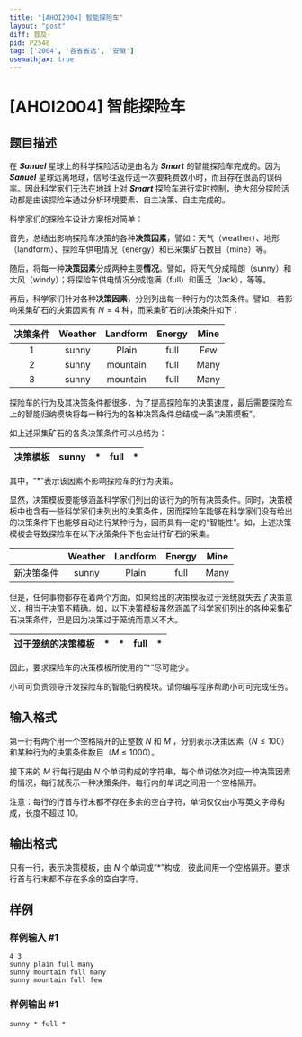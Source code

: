 ```yaml
---
title: "[AHOI2004] 智能探险车"
layout: "post"
diff: 普及-
pid: P2548
tag: ['2004', '各省省选', '安徽']
usemathjax: true
---
```


# [AHOI2004] 智能探险车
## 题目描述

在 ***Sanuel*** 星球上的科学探险活动是由名为 ***Smart*** 的智能探险车完成的。因为 ***Sanuel*** 星球远离地球，信号往返传送一次要耗费数小时，而且存在很高的误码率。因此科学家们无法在地球上对 ***Smart*** 探险车进行实时控制，绝大部分探险活动都是由该探险车通过分析环境要素、自主决策、自主完成的。

科学家们的探险车设计方案相对简单：

首先，总结出影响探险车决策的各种**决策因素**，譬如：天气（weather）、地形（landform）、探险车供电情况（energy）和已采集矿石数目（mine）等。

随后，将每一种**决策因素**分成两种主要**情况**。譬如，将天气分成晴朗（sunny）和大风（windy）；将探险车供电情况分成饱满（full）和匮乏（lack），等等。

再后，科学家们针对各种**决策因素**，分别列出每一种行为的决策条件。譬如，若影响采集矿石的决策因素有 $N=4$ 种，而采集矿石的决策条件如下：

| 决策条件 | Weather | Landform | Energy | Mine |
| :------: | :-----: | :------: | :----: | :--: |
|    1     |  sunny  |  Plain   |  full  | Few  |
|    2     |  sunny  | mountain |  full  | Many |
|    3     |  sunny  | mountain |  full  | Many |

探险车的行为及其决策条件都很多，为了提高探险车的决策速度，最后需要探险车上的智能归纳模块将每一种行为的各种决策条件总结成一条“决策模板”。

如上述采集矿石的各条决策条件可以总结为：

| 决策模板 | sunny |  *   | full |  *   |
| :------: | :---: | :--: | :--: | :--: |

其中，“*”表示该因素不影响探险车的行为决策。

显然，决策模板要能够涵盖科学家们列出的该行为的所有决策条件。同时，决策模板中也含有一些科学家们未列出的决策条件，因而探险车能够在科学家们没有给出的决策条件下也能够自动进行某种行为，因而具有一定的“智能性”。如，上述决策模板会导致探险车在以下决策条件下也会进行矿石的采集。

|            | Weather | Landform | Energy | Mine |
| :--------: | :-----: | :------: | :----: | :--: |
| 新决策条件 |  sunny  |  Plain   |  full  | Many |

但是，任何事物都存在着两个方面。如果给出的决策模板过于笼统就失去了决策意义，相当于决策不精确。如，以下决策模板虽然涵盖了科学家们列出的各种采集矿石决策条件，但是因为决策过于笼统而意义不大。

| 过于笼统的决策模板 |  *   |  *   | full |  *   |
| :----------------: | :--: | :--: | :--: | :--: |

因此，要求探险车的决策模板所使用的”*“尽可能少。

小可可负责领导开发探险车的智能归纳模块。请你编写程序帮助小可可完成任务。
## 输入格式

第一行有两个用一个空格隔开的正整数 $N$ 和 $M$ ，分别表示决策因素（$N \leq 100$）和某种行为的决策条件数目（$M \leq 1000$）。

接下来的 $M$ 行每行是由 $N$ 个单词构成的字符串，每个单词依次对应一种决策因素的情况，每行就表示一种决策条件。每行内的单词之间用一个空格隔开。

注意：每行的行首与行末都不存在多余的空白字符，单词仅仅由小写英文字母构成，长度不超过 10。

## 输出格式

只有一行，表示决策模板，由 $N$ 个单词或“*”构成，彼此间用一个空格隔开。要求行首与行末都不存在多余的空白字符。
## 样例

### 样例输入 #1
```
4 3
sunny plain full many
sunny mountain full many
sunny mountain full few
```
### 样例输出 #1
```
sunny * full *
```
